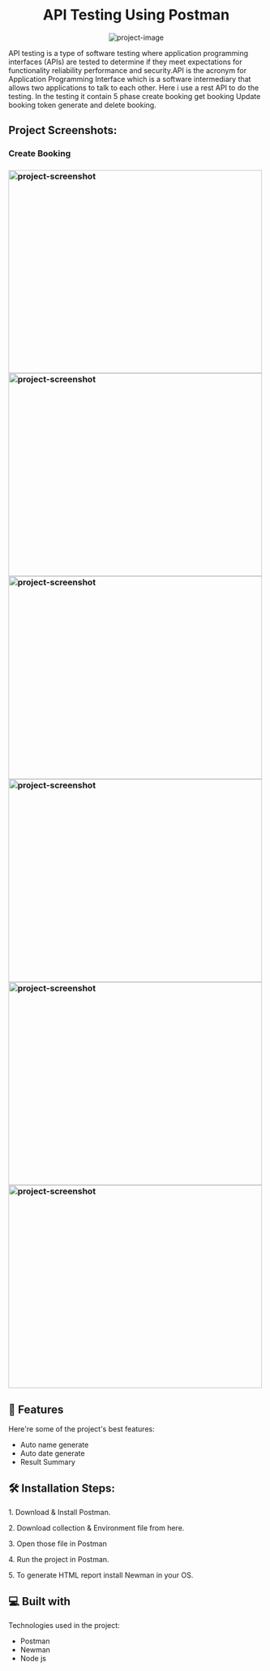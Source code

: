 <h1 id="title" align="center">API Testing Using Postman</h1>

<p align="center"><img src="https://socialify.git.ci/Yusuf-Hridoy/API-Testing/image?language=1&amp;name=1&amp;owner=1&amp;stargazers=1&amp;theme=Light" alt="project-image"></p>

<p id="description">API testing is a type of software testing where application programming interfaces (APIs) are tested to determine if they meet expectations for functionality reliability performance and security.API is the acronym for Application Programming Interface which is a software intermediary that allows two applications to talk to each other. Here i use a rest API to do the testing. In the testing it contain 5 phase create booking get booking Update booking token generate and delete booking.</p>

<h2>Project Screenshots:</h2>

<h3> Create Booking <h3>
<img src="https://res.cloudinary.com/dncod5rnj/image/upload/v1672998763/api%20testing/create_boking_lbriuq.png" alt="project-screenshot" width="500" height="400/">

<img src="https://res.cloudinary.com/dncod5rnj/image/upload/v1672998763/api%20testing/get_booking_md1wgh.png" alt="project-screenshot" width="500" height="400/">

<img src="https://res.cloudinary.com/dncod5rnj/image/upload/v1672998763/api%20testing/token_generate_dfmf1d.png" alt="project-screenshot" width="500" height="400/">

<img src="https://res.cloudinary.com/dncod5rnj/image/upload/v1672998763/api%20testing/update_booking_ou6lx8.png" alt="project-screenshot" width="500" height="400/">

<img src="https://res.cloudinary.com/dncod5rnj/image/upload/v1672998764/api%20testing/delete_booking_sqsw4x.png" alt="project-screenshot" width="500" height="400/">

<img src="https://res.cloudinary.com/dncod5rnj/image/upload/v1672998763/api%20testing/newman_report_k8hjir.png" alt="project-screenshot" width="500" height="400/">

  
  
<h2>🧐 Features</h2>

Here're some of the project's best features:

*   Auto name generate
*   Auto date generate
*   Result Summary

<h2>🛠️ Installation Steps:</h2>

<p>1. Download &amp; Install Postman.</p>

<p>2. Download collection &amp; Environment file from here.</p>

<p>3. Open those file in Postman</p>

<p>4. Run the project in Postman.</p>

<p>5. To generate HTML report install Newman in your OS.</p>



  
  
<h2>💻 Built with</h2>

Technologies used in the project:

*   Postman
*   Newman
*   Node js
